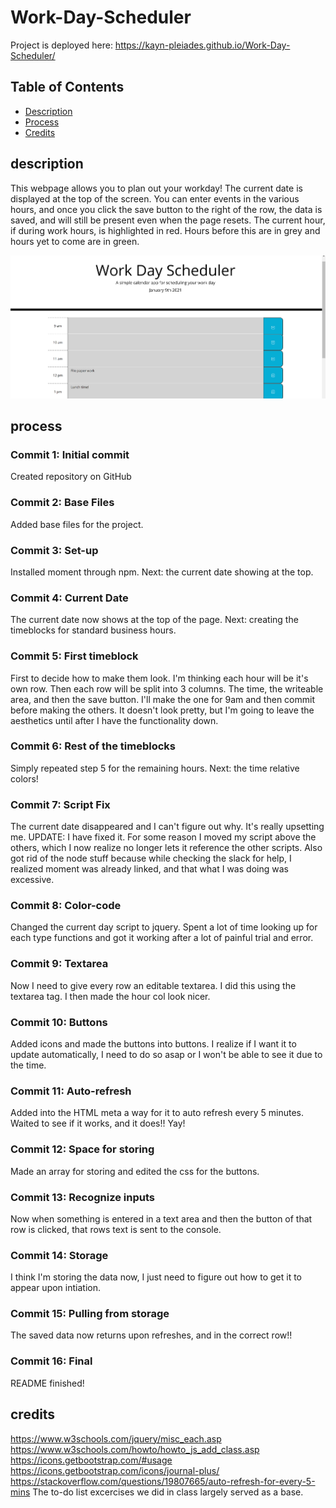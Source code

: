 # Work-Day-Scheduler

Project is deployed here: https://kayn-pleiades.github.io/Work-Day-Scheduler/

## Table of Contents

* [Description](#description)
* [Process](#process)
* [Credits](#credits)

## description 

This webpage allows you to plan out your workday! The current date is displayed at the top of the screen. You can enter events in the various hours, and once you click the save button to the right of the row, the data is saved, and will still be present even when the page resets. 
The current hour, if during work hours, is highlighted in red. Hours before this are in grey and hours yet to come are in green. 

![screenshot of deployed project](https://github.com/Kayn-Pleiades/Work-Day-Scheduler/blob/main/assets/Capture.PNG)

## process

### Commit 1: Initial commit
Created repository on GitHub

### Commit 2: Base Files
Added base files for the project. 

### Commit 3: Set-up
Installed moment through npm. Next: the current date showing at the top.

### Commit 4: Current Date
The current date now shows at the top of the page. Next: creating the timeblocks for standard business hours. 

### Commit 5: First timeblock
First to decide how to make them look. I'm thinking each hour will be it's own row. Then each row will be split into 3 columns. The time, the writeable area, and then the save button. I'll make the one for 9am and then commit before making the others. It doesn't look pretty, but I'm going to leave the aesthetics until after I have the functionality down. 

### Commit 6: Rest of the timeblocks
Simply repeated step 5 for the remaining hours. Next: the time relative colors!

### Commit 7: Script Fix
The current date disappeared and I can't figure out why. It's really upsetting me. UPDATE: I have fixed it. For some reason I moved my script above the others, which I now realize no longer lets it reference the other scripts. Also got rid of the node stuff because while checking the slack for help, I realized moment was already linked, and that what I was doing was excessive. 

### Commit 8: Color-code
Changed the current day script to jquery. Spent a lot of time looking up for each type functions and got it working after a lot of painful trial and error. 

### Commit 9: Textarea
Now I need to give every row an editable textarea. I did this using the textarea tag. I then made the hour col look nicer. 

### Commit 10: Buttons
Added icons and made the buttons into buttons. I realize if I want it to update automatically, I need to do so asap or I won't be able to see it due to the time. 

### Commit 11: Auto-refresh
Added into the HTML meta a way for it to auto refresh every 5 minutes. Waited to see if it works, and it does!! Yay!

### Commit 12: Space for storing
Made an array for storing and edited the css for the buttons. 

### Commit 13: Recognize inputs
Now when something is entered in a text area and then the button of that row is clicked, that rows text is sent to the console.

### Commit 14: Storage
I think I'm storing the data now, I just need to figure out how to get it to appear upon intiation.

### Commit 15: Pulling from storage
The saved data now returns upon refreshes, and in the correct row!!

### Commit 16: Final
README finished!

## credits
https://www.w3schools.com/jquery/misc_each.asp
https://www.w3schools.com/howto/howto_js_add_class.asp
https://icons.getbootstrap.com/#usage
https://icons.getbootstrap.com/icons/journal-plus/
https://stackoverflow.com/questions/19807665/auto-refresh-for-every-5-mins
The to-do list excercises we did in class largely served as a base. 